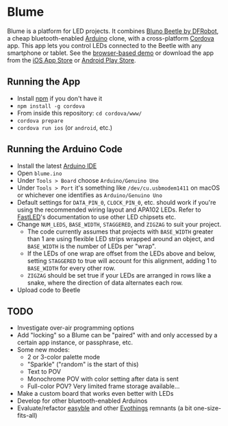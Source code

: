 # Blume
Blume is a platform for LED projects. It combines [Bluno Beetle by DFRobot](https://www.dfrobot.com/wiki/index.php/Bluno_Beetle_SKU:DFR0339), a cheap bluetooth-enabled [Arduino](https://www.arduino.cc/) clone, with a cross-platform [Cordova](https://cordova.apache.org/) app. This app lets you control LEDs connected to the Beetle with any smartphone or tablet. See the [browser-based demo](hobzcalvin.github.io/blume) or download the app from the [iOS App Store](https://itunes.apple.com/us/app/blume-led/id1288248844) or [Android Play Store](https://play.google.com/store/apps/details?id=org.selfobserved.blume).

## Running the App
- Install [npm](https://www.npmjs.com/) if you don't have it
- `npm install -g cordova`
- From inside this repository: `cd cordova/www/`
- `cordova prepare`
- `cordova run ios` (or `android`, etc.)

## Running the Arduino Code
- Install the latest [Arduino IDE](http://arduino.cc/en/Main/Software)
- Open `blume.ino`
- Under `Tools > Board` choose `Arduino/Genuino Uno`
- Under `Tools > Port` it's something like `/dev/cu.usbmodem1411` on macOS or whichever one identifies as `Arduino/Genuino Uno`
- Default settings for `DATA_PIN_0`, `CLOCK_PIN_0`, etc. should work if you're using the recommended wiring layout and APA102 LEDs. Refer to [FastLED](http://fastled.io/)'s documentation to use other LED chipsets etc.
- Change `NUM_LEDS`, `BASE_WIDTH`, `STAGGERED`, and `ZIGZAG` to suit your project.
  - The code currently assumes that projects with `BASE_WIDTH` greater than 1 are using flexible LED strips wrapped around an object, and `BASE_WIDTH` is the number of LEDs per "wrap".
  - If the LEDs of one wrap are offset from the LEDs above and below, setting `STAGGERED` to true will account for this alignment, adding 1 to `BASE_WIDTH` for every other row. 
  - `ZIGZAG` should be set true if your LEDs are arranged in rows like a snake, where the direction of data alternates each row.
- Upload code to Beetle

## TODO
- Investigate over-air programming options
- Add "locking" so a Blume can be "paired" with and only accessed by a certain app instance, or passphrase, etc.
- Some new modes:
  - 2 or 3-color palette mode
  - "Sparkle" ("random" is the start of this)
  - Text to POV
  - Monochrome POV with color setting after data is sent
  - Full-color POV? Very limited frame storage available...
- Make a custom board that works even better with LEDs
- Develop for other bluetooth-enabled Arduinos
- Evaluate/refactor [easyble](https://evothings.com/doc/lib-doc/evothings.easyble.html) and other [Evothings](http://evothings.com/) remnants (a bit one-size-fits-all)

